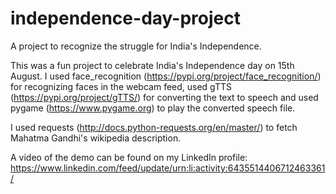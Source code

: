 # independence-day-project
A project to recognize the struggle for India's Independence. 

This was a fun project to celebrate India's Independence day on 15th August. I used face_recognition (https://pypi.org/project/face_recognition/) for recognizing faces in the webcam feed, used gTTS (https://pypi.org/project/gTTS/) for converting the text to speech and used pygame (https://www.pygame.org) to play the converted speech file. 

I used requests (http://docs.python-requests.org/en/master/) to fetch Mahatma Gandhi's wikipedia description. 

A video of the demo can be found on my LinkedIn profile: https://www.linkedin.com/feed/update/urn:li:activity:6435514406712463361/

